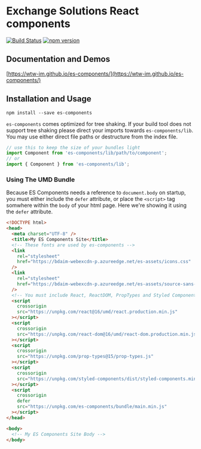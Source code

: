 # Exchange Solutions React components

[![Build Status](https://travis-ci.com/WTW-IM/es-components.svg?branch=main)](https://travis-ci.com/WTW-IM/es-components)
[![npm version](https://badge.fury.io/js/es-components.svg)](https://badge.fury.io/js/es-components)

## Documentation and Demos

[https://wtw-im.github.io/es-components/](https://wtw-im.github.io/es-components/)

## Installation and Usage

```shell
npm install --save es-components
```

`es-components` comes optimized for tree shaking. If your build tool does not support tree shaking please direct your imports towards `es-components/lib`.
You may use either direct file paths or destructure from the index file.

```js
// use this to keep the size of your bundles light
import Component from 'es-components/lib/path/to/component';
// or
import { Component } from 'es-components/lib';
```

### Using The UMD Bundle

Because ES Components needs a reference to `document.body` on startup, you must either include the `defer` attribute, or place the `<script>` tag somwhere within the `body` of your html page. Here we're showing it using the `defer` attribute.

```html
<!DOCTYPE html>
<head>
  <meta charset="UTF-8" />
  <title>My ES Components Site</title>
  <!-- These fonts are used by es-components -->
  <link
    rel="stylesheet"
    href="https://bdaim-webexcdn-p.azureedge.net/es-assets/icons.css"
  />
  <link
    rel="stylesheet"
    href="https://bdaim-webexcdn-p.azureedge.net/es-assets/source-sans-pro.css"
  />
  <!-- You must include React, ReactDOM, PropTypes and Styled Components. ES Components depends on those packages. -->
  <script
    crossorigin
    src="https://unpkg.com/react@16/umd/react.production.min.js"
  ></script>
  <script
    crossorigin
    src="https://unpkg.com/react-dom@16/umd/react-dom.production.min.js"
  ></script>
  <script
    crossorigin
    src="https://unpkg.com/prop-types@15/prop-types.js"
  ></script>
  <script
    crossorigin
    src="https://unpkg.com/styled-components/dist/styled-components.min.js"
  ></script>
  <script
    crossorigin
    defer
    src="https://unpkg.com/es-components/bundle/main.min.js"
  ></script>
</head>

<body>
  <!-- My ES Components Site Body -->
</body>
```
